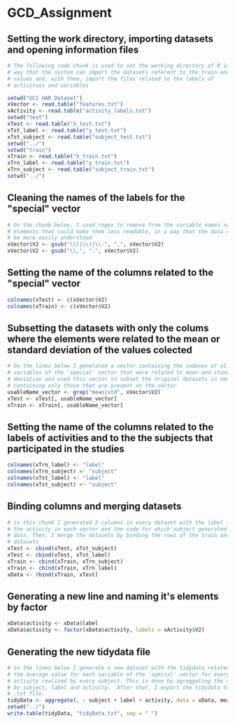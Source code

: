 GCD_Assignment
==============

## Setting the work directory, importing datasets and opening information files


```r
# The following code chunk is used to set the working directory of R in a
# way that the system can import the datasets referent to the train and test
# values and, with them, import the files related to the labels of
# activities and variables

setwd("UCI HAR Dataset")
xVector <- read.table("features.txt")
xActivity <- read.table("activity_labels.txt")
setwd("test")
xTest <- read.table("X_test.txt")
xTst_label <- read.table("y_test.txt")
xTst_subject <- read.table("subject_test.txt")
setwd("../")
setwd("train")
xTrain <- read.table("X_train.txt")
xTrn_label <- read.table("y_train.txt")
xTrn_subject <- read.table("subject_train.txt")
setwd("../")
```


## Cleaning the names of the labels for the "special" vector


```r
# On the chunk below, I used regex to remove from the variable names some
# elements that could make them less readable, in a way that the data coulde
# be more easily understood
xVector$V2 <- gsub("\\(|\\)|\\-", ",", xVector$V2)
xVector$V2 <- gsub("\\,", ".", xVector$V2)
```


## Setting the name of the columns related to the "special" vector


```r
colnames(xTest) <- c(xVector$V2)
colnames(xTrain) <- c(xVector$V2)
```


## Subsetting the datasets with only the colums where the elements were related to the mean or standard deviation of the values colected


```r
# On the lines below I generated a vector containing the indexes of all the
# variables of the 'special' vector that were related to mean and standard
# deviation and used this vector to subset the original datasets in new ones
# containing only those that are present on the vector
usableName_vector <- grep("mean|std", xVector$V2)
xTest <- xTest[, usableName_vector]
xTrain <- xTrain[, usableName_vector]
```


## Setting the name of the columns related to the labels of activities and to the the subjects that participated in the studies


```r
colnames(xTrn_label) <- "label"
colnames(xTrn_subject) <- "subject"
colnames(xTst_label) <- "label"
colnames(xTst_subject) <- "subject"
```


## Binding columns and merging datasets


```r
# in this chunk I generated 2 columns in every dataset with the label for
# the activity in each vector and the code for which subject generated that
# data. Then, I merge the datasets by binding the rows of the train and test
# datasets
xTest <- cbind(xTest, xTst_subject)
xTest <- cbind(xTest, xTst_label)
xTrain <- cbind(xTrain, xTrn_subject)
xTrain <- cbind(xTrain, xTrn_label)
xData <- rbind(xTrain, xTest)
```


## Generating a new line and naming it's elements by factor


```r
xData$activity <- xData$label
xData$activity <- factor(xData$activity, labels = xActivity$V2)
```


## Generating the new tidydata file


```r
# in the lines below I generate a new dataset with the tidydata related to
# the average value for each variable of the 'special' vector for every
# activity realized by every subject. This is done by agreggating the values
# by subject, label and activity.  After that, I export the tidydata to a
# .txt file.
tidyData <- aggregate(. ~ subject + label + activity, data = xData, mean)
setwd("../")
write.table(tidyData, "tidyData.txt", sep = " ")
```
